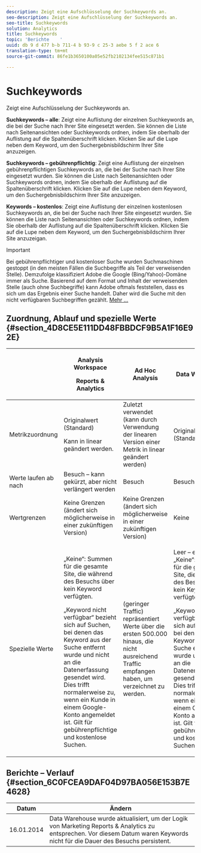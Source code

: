 ```yaml
---
description: Zeigt eine Aufschlüsselung der Suchkeywords an.
seo-description: Zeigt eine Aufschlüsselung der Suchkeywords an.
seo-title: Suchkeywords
solution: Analytics
title: Suchkeywords
topic: 'Berichte    '
uuid: db 9 d 477 b-b 711-4 b 93-9 c 25-3 aebe 5 f 2 ace 6
translation-type: tm+mt
source-git-commit: 86fe1b3650100a05e52fb2102134fee515c871b1

---
```



# Suchkeywords

Zeigt eine Aufschlüsselung der Suchkeywords an.

**Suchkeywords – alle**: Zeigt eine Auflistung der einzelnen Suchkeywords an, die bei der Suche nach Ihrer Site eingesetzt werden. Sie können die Liste nach Seitenansichten oder Suchkeywords ordnen, indem Sie oberhalb der Auflistung auf die Spaltenüberschrift klicken. Klicken Sie auf die Lupe neben dem Keyword, um den Suchergebnisbildschirm Ihrer Site anzuzeigen.

**Suchkeywords – gebührenpflichtig**: Zeigt eine Auflistung der einzelnen gebührenpflichtigen Suchkeywords an, die bei der Suche nach Ihrer Site eingesetzt wurden. Sie können die Liste nach Seitenansichten oder Suchkeywords ordnen, indem Sie oberhalb der Auflistung auf die Spaltenüberschrift klicken. Klicken Sie auf die Lupe neben dem Keyword, um den Suchergebnisbildschirm Ihrer Site anzuzeigen.

**Keywords – kostenlos**: Zeigt eine Auflistung der einzelnen kostenlosen Suchkeywords an, die bei der Suche nach Ihrer Site eingesetzt wurden. Sie können die Liste nach Seitenansichten oder Suchkeywords ordnen, indem Sie oberhalb der Auflistung auf die Spaltenüberschrift klicken. Klicken Sie auf die Lupe neben dem Keyword, um den Suchergebnisbildschirm Ihrer Site anzuzeigan.

>[!IMPORTANT]
>
>Bei gebührenpflichtiger und kostenloser Suche wurden Suchmaschinen gestoppt (in den meisten Fällen die Suchbegriffe als Teil der verweisenden Stelle). Demzufolge klassifiziert Adobe die Google (Bing/Yahoo)-Domäne immer als Suche. Basierend auf dem Format und Inhalt der verweisenden Stelle (auch ohne Suchbegriffe) kann Adobe oftmals feststellen, dass es sich um das Ergebnis einer Suche handelt. Daher wird die Suche mit den nicht verfügbaren Suchbegriffen gezählt. [Mehr …](https://helpx.adobe.com/analytics/kb/keyword-unavailable.html)

## Zuordnung, Ablauf und spezielle Werte {#section_4D8CE5E111DD48FBBDCF9B5A1F16E92E}

<table id="table_EC7423532C7E44DE97B7FC0321585A2B"> 
 <thead> 
  <tr> 
   <th colname="col1" class="entry"> </th> 
   <th colname="col2" class="entry"> <p>Analysis Workspace </p> <p>Reports &amp; Analytics </p> </th> 
   <th colname="col3" class="entry"> Ad Hoc Analysis </th> 
   <th colname="col4" class="entry"> Data Warehouse </th> 
  </tr> 
 </thead>
 <tbody> 
  <tr> 
   <td colname="col1"> Metrikzuordnung </td> 
   <td colname="col2"> <p>Originalwert (Standard) </p> <p> Kann in linear geändert werden. </p> </td> 
   <td colname="col3"> Zuletzt verwendet (kann durch Verwendung der linearen Version einer Metrik in linear geändert werden) </td> 
   <td colname="col4"> <p>Originalwert (Standard) </p> </td> 
  </tr> 
  <tr> 
   <td colname="col1"> Werte laufen ab nach </td> 
   <td colname="col2"> Besuch – kann gekürzt, aber nicht verlängert werden </td> 
   <td colname="col3"> Besuch </td> 
   <td colname="col4"> Besuch </td> 
  </tr> 
  <tr> 
   <td colname="col1"> Wertgrenzen </td> 
   <td colname="col2"> Keine Grenzen (ändert sich möglicherweise in einer zukünftigen Version) </td> 
   <td colname="col3"> Keine Grenzen (ändert sich möglicherweise in einer zukünftigen Version) </td> 
   <td colname="col4"> Keine </td> 
  </tr> 
  <tr> 
   <td colname="col1"> Spezielle Werte </td> 
   <td colname="col2"> <p>„Keine“: Summen für die gesamte Site, die während des Besuchs über kein Keyword verfügten. </p> „Keyword nicht verfügbar“ bezieht sich auf Suchen, bei denen das Keyword aus der Suche entfernt wurde und nicht an die Datenerfassung gesendet wird. Dies trifft normalerweise zu, wenn ein Kunde in einem Google-Konto angemeldet ist. Gilt für gebührenpflichtige und kostenlose Suchen. </td> 
   <td colname="col3"> (geringer Traffic) repräsentiert Werte über die ersten 500.000 hinaus, die nicht ausreichend Traffic empfangen haben, um verzeichnet zu werden. </td> 
   <td colname="col4"> <p> Leer – entspricht „Keine“: Summen für die gesamte Site, die während des Besuchs über kein Keyword verfügten. </p> <p>„Keyword nicht verfügbar“ bezieht sich auf Suchen, bei denen das Keyword aus der Suche entfernt wurde und nicht an die Datenerfassung gesendet wird. Dies trifft normalerweise zu, wenn ein Kunde in einem Google-Konto angemeldet ist. Gilt für gebührenpflichtige und kostenlose Suchen. </p> </td> 
  </tr> 
 </tbody> 
</table>

## Berichte – Verlauf {#section_6C0FCEA9DAF04D97BA056E153B7E4628}

| Datum | Ändern |
|---|---|
| 16.01.2014 | Data Warehouse wurde aktualisiert, um der Logik von Marketing Reports &amp; Analytics zu entsprechen. Vor diesem Datum waren Keywords nicht für die Dauer des Besuchs persistent. |

